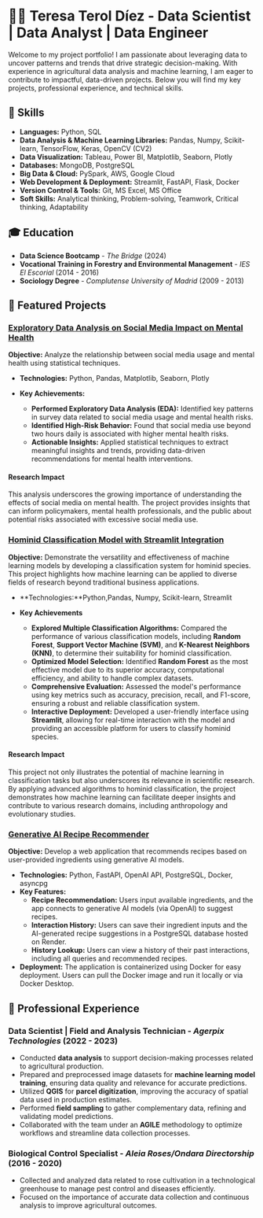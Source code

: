 

<!--
**Teret90/Teret90** is a ✨ _special_ ✨ repository because its `README.md` (this file) appears on your GitHub profile.

Here are some ideas to get you started:

- 🔭 I’m currently working on ...
- 🌱 I’m currently learning ...
- 👯 I’m looking to collaborate on ...
- 🤔 I’m looking for help with ...
- 💬 Ask me about ...
- 📫 How to reach me: ...
- ⚡ Fun fact: ...
-->
# 👩‍💻 Teresa Terol Díez - Data Scientist | Data Analyst | Data Engineer

<!--<img src="./images/CV1.jpg" alt="Teresa Terol Díez" width="150"/>-->

Welcome to my project portfolio! I am passionate about leveraging data to uncover patterns and trends that drive strategic decision-making. With experience in agricultural data analysis and machine learning, I am eager to contribute to impactful, data-driven projects. Below you will find my key projects, professional experience, and technical skills.

## 🚀 Skills

- **Languages:** Python, SQL
- **Data Analysis & Machine Learning Libraries:** Pandas, Numpy, Scikit-learn, TensorFlow, Keras, OpenCV (CV2)
- **Data Visualization:** Tableau, Power BI, Matplotlib, Seaborn, Plotly
- **Databases:** MongoDB, PostgreSQL
- **Big Data & Cloud:** PySpark, AWS, Google Cloud
- **Web Development & Deployment:** Streamlit, FastAPI, Flask, Docker
- **Version Control & Tools:** Git, MS Excel, MS Office
- **Soft Skills:** Analytical thinking, Problem-solving, Teamwork, Critical thinking, Adaptability

## 🎓 Education

- **Data Science Bootcamp** - _The Bridge_ (2024)
- **Vocational Training in Forestry and Environmental Management** - _IES El Escorial_ (2014 - 2016)
- **Sociology Degree** - _Complutense University of Madrid_ (2009 - 2013)

## 📝 Featured Projects

### [Exploratory Data Analysis on Social Media Impact on Mental Health](https://github.com/Teret90/Exploratory-Data-Analysis-on-Social-Media-Impact-on-Mental-Health)

<!--<img src="./images/pexels-slaytinaaaa-4619829.jpg" alt="MentalHealth" width="150"/>-->

**Objective:** Analyze the relationship between social media usage and mental health using statistical techniques.

- **Technologies:** Python, Pandas, Matplotlib, Seaborn, Plotly

- **Key Achievements:**
  - **Performed Exploratory Data Analysis (EDA):** Identified key patterns in survey data related to social media usage and mental health risks.
  - **Identified High-Risk Behavior:** Found that social media use beyond two hours daily is associated with higher mental health risks.
  - **Actionable Insights:** Applied statistical techniques to extract meaningful insights and trends, providing data-driven recommendations for mental health interventions.

#### Research Impact

This analysis underscores the growing importance of understanding the effects of social media on mental health. The project provides insights that can inform policymakers, mental health professionals, and the public about potential risks associated with excessive social media use.


### [Hominid Classification Model with Streamlit Integration](https://github.com/Teret90/Hominid-Classification-Model-with-Streamlit-Integration)

<!--<img src="./images/Captura de pantalla 2024-04-25 003524.png" alt="Hominidos" width="300"/>-->

**Objective:** Demonstrate the versatility and effectiveness of machine learning models by developing a classification system for hominid species. This project highlights how machine learning can be applied to diverse fields of research beyond traditional business applications.

- **Technologies:**Python,Pandas, Numpy, Scikit-learn, Streamlit


- **Key Achievements**
  - **Explored Multiple Classification Algorithms:** Compared the performance of various classification models, including **Random Forest**, **Support Vector Machine (SVM)**, and **K-Nearest Neighbors (KNN)**, to determine their suitability for hominid classification.
  - **Optimized Model Selection:** Identified **Random Forest** as the most effective model due to its superior accuracy, computational efficiency, and ability to handle complex datasets.
  - **Comprehensive Evaluation:** Assessed the model's performance using key metrics such as accuracy, precision, recall, and F1-score, ensuring a robust and reliable classification system.
  - **Interactive Deployment:** Developed a user-friendly interface using **Streamlit**, allowing for real-time interaction with the model and providing an accessible platform for users to classify hominid species.

#### Research Impact

This project not only illustrates the potential of machine learning in classification tasks but also underscores its relevance in scientific research. By applying advanced algorithms to hominid classification, the project demonstrates how machine learning can facilitate deeper insights and contribute to various research domains, including anthropology and evolutionary studies.

### [Generative AI Recipe Recommender](https://github.com/Teret90/LLM_Docker)
**Objective:** Develop a web application that recommends recipes based on user-provided ingredients using generative AI models.

- **Technologies:** Python, FastAPI, OpenAI API, PostgreSQL, Docker, asyncpg
- **Key Features:**
  - **Recipe Recommendation:** Users input available ingredients, and the app connects to generative AI models (via OpenAI) to suggest recipes.
  - **Interaction History:** Users can save their ingredient inputs and the AI-generated recipe suggestions in a PostgreSQL database hosted on Render.
  - **History Lookup:** Users can view a history of their past interactions, including all queries and recommended recipes.
- **Deployment:** The application is containerized using Docker for easy deployment. Users can pull the Docker image and run it locally or via Docker Desktop.

## 💼 Professional Experience

### **Data Scientist | Field and Analysis Technician** - _Agerpix Technologies_ (2022 - 2023)

  
  - Conducted **data analysis** to support decision-making processes related to agricultural production.
  - Prepared and preprocessed image datasets for **machine learning model training**, ensuring data quality and relevance for accurate predictions.
  - Utilized **QGIS** for **parcel digitization**, improving the accuracy of spatial data used in production estimates.
  - Performed **field sampling** to gather complementary data, refining and validating model predictions.
  - Collaborated with the team under an **AGILE** methodology to optimize workflows and streamline data collection processes.



### **Biological Control Specialist** - _Aleia Roses/Ondara Directorship_ (2016 - 2020)
  - Collected and analyzed data related to rose cultivation in a technological greenhouse to manage pest control and diseases efficiently.
  - Focused on the importance of accurate data collection and continuous analysis to improve agricultural outcomes.



<!--## 📫 Get in touch

- [GitHub](https://github.com/Teret90)
- [LinkedIn](https://www.linkedin.com/in/teresa-terol-d%C3%ADez-336964190/)
- [Email](mailto:teresateroldiez@gmail.com)-->



